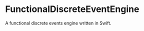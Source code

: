 FunctionalDiscreteEventEngine
=============================
A functional discrete events engine written in Swift.

